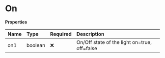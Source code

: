 # On

**Properties**

| Name | Type    | Required | Description                                  |
| :--- | :------ | :------- | :------------------------------------------- |
| on1  | boolean | ❌       | On/Off state of the light on=true, off=false |

<!-- This file was generated by liblab | https://liblab.com/ -->
